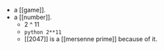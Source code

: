 - a [[game]].
- a [[number]].
  - 2 ^ 11
  - ```python 2**11```
  - [[2047]] is a [[mersenne prime]] because of it.
